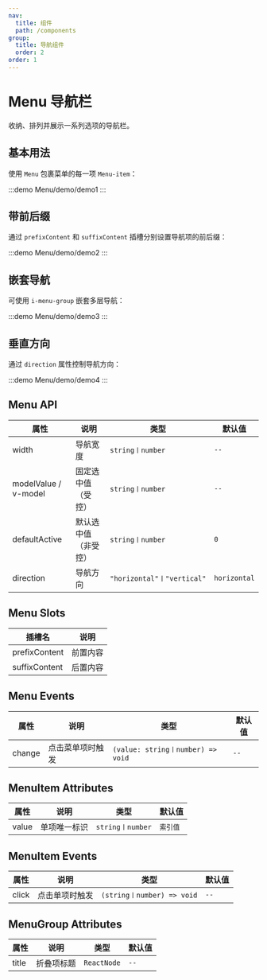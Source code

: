```yaml
---
nav:
  title: 组件
  path: /components
group:
  title: 导航组件
  order: 2
order: 1
---
```


# Menu 导航栏

收纳、排列并展示一系列选项的导航栏。

## 基本用法

使用 `Menu` 包裹菜单的每一项 `Menu-item`：

:::demo
Menu/demo/demo1
:::

## 带前后缀

通过 `prefixContent` 和 `suffixContent` 插槽分别设置导航项的前后缀：

:::demo
Menu/demo/demo2
:::

## 嵌套导航

可使用 `i-menu-group` 嵌套多层导航：

:::demo
Menu/demo/demo3
:::

## 垂直方向

通过 `direction` 属性控制导航方向：

:::demo
Menu/demo/demo4
:::

## Menu API

| 属性                 | 说明                 | 类型                       | 默认值       |
| -------------------- | -------------------- | -------------------------- | ------------ |
| width                | 导航宽度             | `string〡number`           | `--`         |
| modelValue / v-model | 固定选中值（受控）   | `string〡number`           | `--`         |
| defaultActive        | 默认选中值（非受控） | `string〡number`           | `0`          |
| direction            | 导航方向             | `"horizontal"〡"vertical"` | `horizontal` |

## Menu Slots

| 插槽名        | 说明     |
| ------------- | -------- |
| prefixContent | 前置内容 |
| suffixContent | 后置内容 |

## Menu Events

| 属性   | 说明             | 类型                              | 默认值 |
| ------ | ---------------- | --------------------------------- | ------ |
| change | 点击菜单项时触发 | `(value: string〡number) => void` | `--`   |

## MenuItem Attributes

| 属性  | 说明         | 类型             | 默认值   |
| ----- | ------------ | ---------------- | -------- |
| value | 单项唯一标识 | `string〡number` | `索引值` |

## MenuItem Events

| 属性  | 说明           | 类型                       | 默认值 |
| ----- | -------------- | -------------------------- | ------ |
| click | 点击单项时触发 | `(string〡number) => void` | `--`   |

## MenuGroup Attributes

| 属性  | 说明       | 类型        | 默认值 |
| ----- | ---------- | ----------- | ------ |
| title | 折叠项标题 | `ReactNode` | `--`   |
